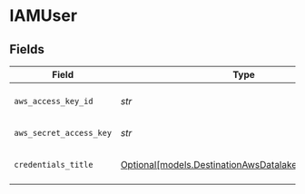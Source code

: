 # IAMUser


## Fields

| Field                                                                                                          | Type                                                                                                           | Required                                                                                                       | Description                                                                                                    |
| -------------------------------------------------------------------------------------------------------------- | -------------------------------------------------------------------------------------------------------------- | -------------------------------------------------------------------------------------------------------------- | -------------------------------------------------------------------------------------------------------------- |
| `aws_access_key_id`                                                                                            | *str*                                                                                                          | :heavy_check_mark:                                                                                             | AWS User Access Key Id                                                                                         |
| `aws_secret_access_key`                                                                                        | *str*                                                                                                          | :heavy_check_mark:                                                                                             | Secret Access Key                                                                                              |
| `credentials_title`                                                                                            | [Optional[models.DestinationAwsDatalakeCredentialsTitle]](../models/destinationawsdatalakecredentialstitle.md) | :heavy_minus_sign:                                                                                             | Name of the credentials                                                                                        |